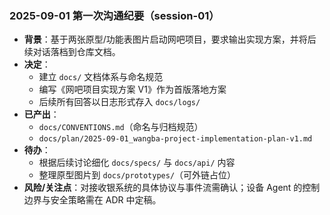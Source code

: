 ### 2025-09-01 第一次沟通纪要（session-01）

- **背景**：基于两张原型/功能表图片启动网吧项目，要求输出实现方案，并将后续对话落档到仓库文档。
- **决定**：
  - 建立 `docs/` 文档体系与命名规范
  - 编写《网吧项目实现方案 V1》作为首版落地方案
  - 后续所有回答以日志形式存入 `docs/logs/`
- **已产出**：
  - `docs/CONVENTIONS.md`（命名与归档规范）
  - `docs/plan/2025-09-01_wangba-project-implementation-plan-v1.md`
- **待办**：
  - 根据后续讨论细化 `docs/specs/` 与 `docs/api/` 内容
  - 整理原型图片到 `docs/prototypes/`（可外链占位）
- **风险/关注点**：对接收银系统的具体协议与事件流需确认；设备 Agent 的控制边界与安全策略需在 ADR 中定稿。